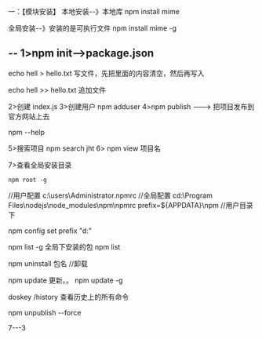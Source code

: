一：【模块安装】
本地安装--》本地库
npm install mime

全局安装--》安装的是可执行文件
npm install mime -g

--
1>npm init-->package.json
--
echo hell > hello.txt   写文件，先把里面的内容清空，然后再写入

echo hell >> hello.txt  追加文件

2>创建 index.js
3>创建用户
    npm adduser
4>npm publish  ---> 把项目发布到官方网站上去


npm --help

5>搜索项目
    npm search jht
6> npm view 项目名

7>查看全局安装目录

    npm root -g
//用户配置
c:\users\Administrator\.npmrc
//全局配置
cd:\Program Files\nodejs\node_modules\npm\npmrc
prefix=${APPDATA}\npm   //用户目录下

npm config set prefix "d:\"


npm list -g  全局下安装的包
npm list

npm uninstall 包名   //卸载

npm update   更新。。
npm update -g

doskey /history   查看历史上的所有命令

npm unpublish --force

7---3










